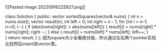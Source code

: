 ![[Pasted image 20220916225927.png]]

class Solution {
public:
    vector<int> sortedSquares(vector<int>& nums) {
        int n = nums.size();
        vector<int> result(n);
        int left = 0;
        int right = n - 1;
        for (int i = n-1; i>=0; i--) {
            if (abs(nums[right]) > abs(nums[left])) {
                result[i] = nums[right] * nums[right];
                right --;
            } else {
                result[i] = nums[left] * nums[left];
                left++;
            }   
        }
        return result;
    }
};
因为square大小全看绝对值，所以通过左右两个pointer实现比较然后insert进vector里。
